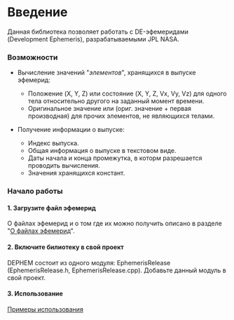 # Введение
Данная библиотека позволяет работать с DE-эфемеридами (Development Ephemeris), разрабатываемыми JPL NASA.  

### Возможности
- Вычисление значений "_элементов_", хранящихся в выпуске эфемерид:
	- Положение (X, Y, Z) или состояние (X, Y, Z, Vx, Vy, Vz) для одного тела относительно другого на заданный момент времени.
	- Оригинальное значение или (ориг. значение + первая производная) для прочих элементов, не являющихся телами.  
	
- Получение информации о выпуске:
	- Индекс выпуска.
	- Общая информация о выпуске в текстовом виде.
	- Даты начала и конца промежутка, в которм разрешается проводить вычисления.
	- Значения хранящихся констант.

### Начало работы

#### 1. Загрузите файл эфемерид
О файлах эфемерид и о том где их можно получить описано в разделе "[О файлах эфемерид](about-epehemris-files.md)".  

#### 2. Включите билиотеку в свой проект
DEPHEM состоит из одного модуля: EphemerisRelease (EphemerisRelease.h, EphemerisRelease.cpp). Добавьте данный модуль в свой проект.

#### 3. Использование
[Примеры использования](usage-examples.md)